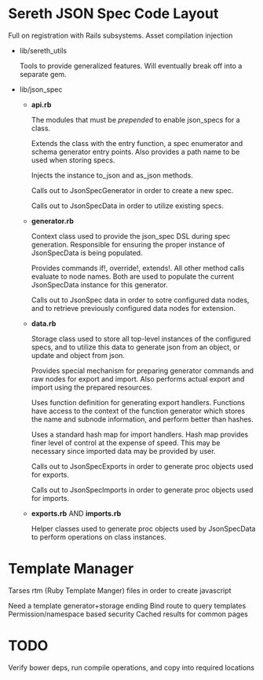 # Sereth JSON Spec Code Layout
Full on registration with Rails subsystems.
  Asset compilation injection


* lib/sereth_utils

    Tools to provide generalized features. Will eventually break off into a separate gem.

* lib/json_spec
  - **api.rb**

      The modules that must be *prepended* to enable json_specs for a class. 

      Extends the class with the entry function, a spec enumerator and schema generator entry
      points. Also provides a path name to be used when storing specs.

      Injects the instance to_json and as_json methods.

      Calls out to JsonSpecGenerator in order to create a new spec.

      Calls out to JsonSpecData in order to utilize existing specs.

  - **generator.rb**

      Context class used to provide the json_spec DSL during spec generation. Responsible for
      ensuring the proper instance of JsonSpecData is being populated.

      Provides commands if!, override!, extends!. All other method calls evaluate to node
      names. Both are used to populate the current JsonSpecData instance for this generator.

      Calls out to JsonSpec data in order to sotre configured data nodes, and to retrieve
      previously configured data nodes for extension.

  - **data.rb**

      Storage class used to store all top-level instances of the configured specs, and to 
      utilize this data to generate json from an object, or update and object from json.

      Provides special mechanism for preparing generator commands and raw nodes for export and
      import. Also performs actual export and import using the prepared resources.

      Uses function definition for generating export handlers. Functions have access
      to the context of the function generator which stores the name and subnode information, 
      and perform better than hashes.

      Uses a standard hash map for import handlers. Hash map provides finer level of control at
      the expense of speed. This may be necessary since imported data may be provided by user.

      Calls out to JsonSpecExports in order to generate proc objects used for exports.

      Calls out to JsonSpecImports in order to generate proc objects used for imports.

  - **exports.rb** AND **imports.rb**

      Helper classes used to generate proc objects used by JsonSpecData to perform operations
      on class instances.

# Template Manager
Tarses rtm (Ruby Template Manger) files in order to create javascript 

Need a template generator+storage ending
  Bind route to query templates
  Permission/namespace based security
  Cached results for common pages

# TODO
Verify bower deps, run compile operations, and copy into required locations